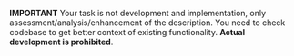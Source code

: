 **IMPORTANT** Your task is not development and implementation, only assessment/analysis/enhancement of the description. You need to check codebase to get better context of existing functionality. **Actual development is prohibited**.

